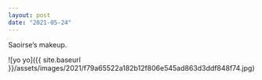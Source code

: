 ```yaml
---
layout: post
date: "2021-05-24"
---
```


Saoirse’s makeup.

![yo yo]({{ site.baseurl }}/assets/images/2021/f79a65522a182b12f806e545ad863d3ddf848f74.jpg)
